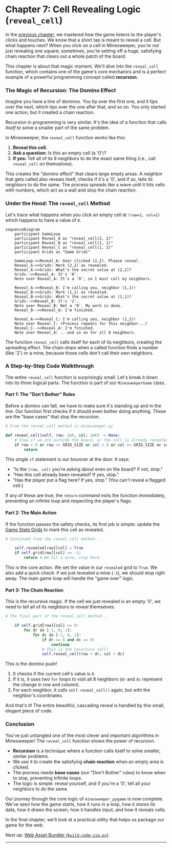 # Chapter 7: Cell Revealing Logic (`reveal_cell`)

In the [previous chapter](06_adaptive_user_input_handling_.md), we mastered how the game listens to the player's clicks and touches. We know that a short tap is meant to reveal a cell. But what happens next? When you click on a cell in Minesweeper, you're not just revealing one square; sometimes, you're setting off a huge, satisfying chain reaction that clears out a whole patch of the board.

This chapter is about that magic moment. We'll dive into the `reveal_cell` function, which contains one of the game's core mechanics and is a perfect example of a powerful programming concept called **recursion**.

### The Magic of Recursion: The Domino Effect

Imagine you have a line of dominos. You tip over the first one, and it tips over the next, which tips over the one after that, and so on. You only started one action, but it created a chain reaction.

Recursion in programming is very similar. It's the idea of a function that calls *itself* to solve a smaller part of the same problem.

In Minesweeper, the `reveal_cell` function works like this:
1.  **Reveal this cell.**
2.  **Ask a question:** Is this an empty cell (a '0')?
3.  **If yes:** Tell all of its 8 neighbors to do the exact same thing (i.e., call `reveal_cell` on themselves).

This creates the "domino effect" that clears large empty areas. A neighbor that gets called also reveals itself, checks if it's a '0', and if so, tells *its* neighbors to do the same. The process spreads like a wave until it hits cells with numbers, which act as a wall and stop the chain reaction.

### Under the Hood: The `reveal_cell` Method

Let's trace what happens when you click an empty cell at `(row=2, col=2)` which happens to have a value of `0`.

```mermaid
sequenceDiagram
    participant GameLoop
    participant Reveal_A as "reveal_cell(2, 2)"
    participant Reveal_B as "reveal_cell(1, 1)"
    participant Reveal_C as "reveal_cell(1, 2)"
    participant Grids as "Game Grids"

    GameLoop->>Reveal_A: User clicked (2,2). Please reveal.
    Reveal_A->>Grids: Mark (2,2) as revealed.
    Reveal_A->>Grids: What's the secret value at (2,2)?
    Grids-->>Reveal_A: It's '0'.
    Note over Reveal_A: It's a '0', so I must call my neighbors.
    
    Reveal_A->>Reveal_B: I'm calling you, neighbor (1,1)!
    Reveal_B->>Grids: Mark (1,1) as revealed.
    Reveal_B->>Grids: What's the secret value at (1,1)?
    Grids-->>Reveal_B: It's '2'.
    Note over Reveal_B: Not a '0'. My work is done.
    Reveal_B-->>Reveal_A: I'm finished.

    Reveal_A->>Reveal_C: I'm calling you, neighbor (1,2)!
    Note over Reveal_C: (Process repeats for this neighbor...)
    Reveal_C-->>Reveal_A: I'm finished.
    Note over Reveal_A: ...and so on for all 8 neighbors.
```

The function `reveal_cell` calls itself for each of its neighbors, creating the spreading effect. The chain stops when a called function finds a number (like '2') or a mine, because those cells don't call their own neighbors.

### A Step-by-Step Code Walkthrough

The entire `reveal_cell` function is surprisingly small. Let's break it down into its three logical parts. The function is part of our `MinesweeperGame` class.

#### Part 1: The "Don't Bother" Rules

Before a domino can fall, we have to make sure it's standing up and in the line. Our function first checks if it should even bother doing anything. These are the "base cases" that stop the recursion.

```python
# From the reveal_cell method in minesweeper.py

def reveal_cell(self, row: int, col: int) -> None:
    # Stop if we are outside the board, or the cell is already revealed, or it's flagged.
    if row < 0 or row >= GRID_SIZE or col < 0 or col >= GRID_SIZE or self.revealed[row][col] or self.flags[row][col]:
        return
```
This single `if` statement is our bouncer at the door. It says:
*   "Is the `(row, col)` you're asking about even on the board? If not, stop."
*   "Has this cell already been revealed? If yes, stop."
*   "Has the player put a flag here? If yes, stop." (You can't reveal a flagged cell.)

If any of these are true, the `return` command exits the function immediately, preventing an infinite loop and respecting the player's flags.

#### Part 2: The Main Action

If the function passes the safety checks, its first job is simple: update the [Game State Grids](04_game_state_grids_.md) to mark this cell as revealed.

```python
# Continued from the reveal_cell method...

    self.revealed[row][col] = True
    if self.grid[row][col] == -1:
        return # We hit a mine, stop here.
```
This is the core action. We set the value in our `revealed` grid to `True`. We also add a quick check: if we just revealed a mine (`-1`), we should stop right away. The main game loop will handle the "game over" logic.

#### Part 3: The Chain Reaction

This is the recursive magic. If the cell we just revealed is an empty '0', we need to tell all of its neighbors to reveal themselves.

```python
# The final part of the reveal_cell method...

    if self.grid[row][col] == 0:
        for dr in [-1, 0, 1]:
            for dc in [-1, 0, 1]:
                if dr == 0 and dc == 0:
                    continue
                # This is the recursive call!
                self.reveal_cell(row + dr, col + dc)
```
This is the domino push!
1.  It checks if the current cell's value is `0`.
2.  If it is, it uses two `for` loops to visit all 8 neighbors (`dr` and `dc` represent the change in row and column).
3.  For each neighbor, it calls `self.reveal_cell()` again, but with the neighbor's coordinates.

And that's it! The entire beautiful, cascading reveal is handled by this small, elegant piece of code.

### Conclusion

You've just untangled one of the most clever and important algorithms in Minesweeper! The `reveal_cell` function shows the power of recursion.

*   **Recursion** is a technique where a function calls itself to solve smaller, similar problems.
*   We use it to create the satisfying **chain reaction** when an empty area is clicked.
*   The process needs **base cases** (our "Don't Bother" rules) to know when to stop, preventing infinite loops.
*   The logic is simple: reveal yourself, and if you're a '0', tell all your neighbors to do the same.

Our journey through the core logic of `minesweeper_pygame` is now complete. We've seen how the game starts, how it runs in a loop, how it stores its data, how it draws the screen, how it handles input, and how it reveals cells.

In the final chapter, we'll look at a practical utility that helps us package our game for the web.

Next up: [Web Asset Bundler (`build-code-zip.py`)](08_web_asset_bundler___build_code_zip_py___.md).

---

